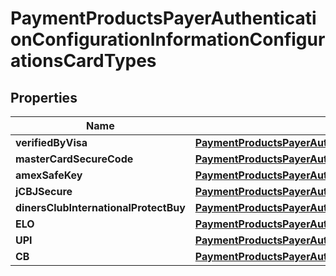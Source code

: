 
# PaymentProductsPayerAuthenticationConfigurationInformationConfigurationsCardTypes

## Properties
Name | Type | Description | Notes
------------ | ------------- | ------------- | -------------
**verifiedByVisa** | [**PaymentProductsPayerAuthenticationConfigurationInformationConfigurationsCardTypesVerifiedByVisa**](PaymentProductsPayerAuthenticationConfigurationInformationConfigurationsCardTypesVerifiedByVisa.md) |  |  [optional]
**masterCardSecureCode** | [**PaymentProductsPayerAuthenticationConfigurationInformationConfigurationsCardTypesVerifiedByVisa**](PaymentProductsPayerAuthenticationConfigurationInformationConfigurationsCardTypesVerifiedByVisa.md) |  |  [optional]
**amexSafeKey** | [**PaymentProductsPayerAuthenticationConfigurationInformationConfigurationsCardTypesVerifiedByVisa**](PaymentProductsPayerAuthenticationConfigurationInformationConfigurationsCardTypesVerifiedByVisa.md) |  |  [optional]
**jCBJSecure** | [**PaymentProductsPayerAuthenticationConfigurationInformationConfigurationsCardTypesJCBJSecure**](PaymentProductsPayerAuthenticationConfigurationInformationConfigurationsCardTypesJCBJSecure.md) |  |  [optional]
**dinersClubInternationalProtectBuy** | [**PaymentProductsPayerAuthenticationConfigurationInformationConfigurationsCardTypesVerifiedByVisa**](PaymentProductsPayerAuthenticationConfigurationInformationConfigurationsCardTypesVerifiedByVisa.md) |  |  [optional]
**ELO** | [**PaymentProductsPayerAuthenticationConfigurationInformationConfigurationsCardTypesVerifiedByVisa**](PaymentProductsPayerAuthenticationConfigurationInformationConfigurationsCardTypesVerifiedByVisa.md) |  |  [optional]
**UPI** | [**PaymentProductsPayerAuthenticationConfigurationInformationConfigurationsCardTypesVerifiedByVisa**](PaymentProductsPayerAuthenticationConfigurationInformationConfigurationsCardTypesVerifiedByVisa.md) |  |  [optional]
**CB** | [**PaymentProductsPayerAuthenticationConfigurationInformationConfigurationsCardTypesCB**](PaymentProductsPayerAuthenticationConfigurationInformationConfigurationsCardTypesCB.md) |  |  [optional]



